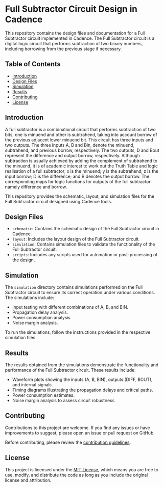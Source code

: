 # Full Subtractor Circuit Design in Cadence

This repository contains the design files and documentation for a Full Subtractor circuit implemented in Cadence. The Full Subtractor circuit is a digital logic circuit that performs subtraction of two binary numbers, including borrowing from the previous stage if necessary.

## Table of Contents

- [Introduction](#introduction)
- [Design Files](#design-files)
- [Simulation](#simulation)
- [Results](#results)
- [Contributing](#contributing)
- [License](#license)

## Introduction

A full subtractor is a combinational circuit that performs subtraction of two bits, one is minuend and other is subtrahend, taking into account borrow of the previous adjacent lower minuend bit. This circuit has three inputs and two outputs. The three inputs A, B and Bin, denote the minuend, subtrahend, and previous borrow, respectively. The two outputs, D and Bout represent the difference and output borrow, respectively. Although subtraction is usually achieved by adding the complement of subtrahend to the minuend, it is of academic interest to work out the Truth Table and logic realisation of a full subtractor; x is the minuend; y is the subtrahend; z is the input borrow; D is the difference; and B denotes the output borrow. The corresponding maps for logic functions for outputs of the full subtractor namely difference and borrow.

This repository provides the schematic, layout, and simulation files for the Full Subtractor circuit designed using Cadence tools.

## Design Files

- `schematic`: Contains the schematic design of the Full Subtractor circuit in Cadence.
- `layout`: Includes the layout design of the Full Subtractor circuit.
- `simulation`: Contains simulation files to validate the functionality of the Full Subtractor circuit.
- `scripts`: Includes any scripts used for automation or post-processing of the design.

## Simulation

The `simulation` directory contains simulations performed on the Full Subtractor circuit to ensure its correct operation under various conditions. The simulations include:

- Input testing with different combinations of A, B, and BIN.
- Propagation delay analysis.
- Power consumption analysis.
- Noise margin analysis.

To run the simulations, follow the instructions provided in the respective simulation files.

## Results

The results obtained from the simulations demonstrate the functionality and performance of the Full Subtractor circuit. These results include:

- Waveform plots showing the inputs (A, B, BIN), outputs (DIFF, BOUT), and internal signals.
- Timing diagrams illustrating the propagation delays and critical paths.
- Power consumption estimates.
- Noise margin analysis to assess circuit robustness.

## Contributing

Contributions to this project are welcome. If you find any issues or have improvements to suggest, please open an issue or pull request on GitHub.

Before contributing, please review the [contribution guidelines](CONTRIBUTING.md).

## License

This project is licensed under the [MIT License](LICENSE), which means you are free to use, modify, and distribute the code as long as you include the original license and attribution.
